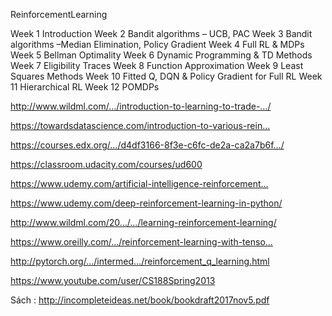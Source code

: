 ReinforcementLearning

Week 1 Introduction
Week 2 Bandit algorithms – UCB, PAC
Week 3 Bandit algorithms –Median Elimination, Policy Gradient
Week 4 Full RL & MDPs
Week 5 Bellman Optimality
Week 6 Dynamic Programming & TD Methods
Week 7 Eligibility Traces
Week 8 Function Approximation
Week 9 Least Squares Methods
Week 10 Fitted Q, DQN & Policy Gradient for Full RL
Week 11 Hierarchical RL
Week 12 POMDPs

http://www.wildml.com/…/introduction-to-learning-to-trade-…/

https://towardsdatascience.com/introduction-to-various-rein…

https://courses.edx.org/…/d4df3166-8f3e-c6fc-de2a-ca2a7b6f…/

https://classroom.udacity.com/courses/ud600

https://www.udemy.com/artificial-intelligence-reinforcement…

https://www.udemy.com/deep-reinforcement-learning-in-python/

http://www.wildml.com/20…/…/learning-reinforcement-learning/

https://www.oreilly.com/…/reinforcement-learning-with-tenso…

http://pytorch.org/…/intermed…/reinforcement_q_learning.html

https://www.youtube.com/user/CS188Spring2013

Sách : http://incompleteideas.net/book/bookdraft2017nov5.pdf


























